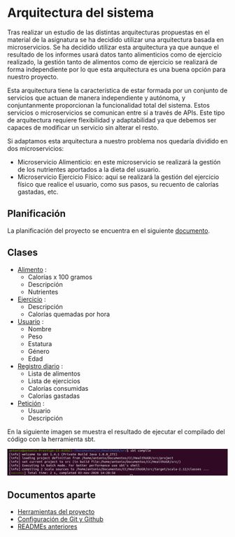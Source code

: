 # Arquitectura del sistema

Tras realizar un estudio de las distintas arquitecturas propuestas en el material de la asignatura se ha decidido utilizar una arquitectura basada en microservicios. Se ha decidido utilizar esta arquitectura ya que aunque el resultado de los informes usará datos tanto alimenticios como de ejercicio realizado, la gestión tanto de alimentos como de ejercicio se realizará de forma independiente por lo que esta arquitectura es una buena opción para nuestro proyecto.

Esta arquitectura tiene la característica de estar formada por un conjunto de servicios que actuan de manera independiente y autónoma, y conjuntanmente proporcionan la funcionalidad total del sistema. Estos servicios o microservicios se comunican entre sí a través de APIs. Este tipo de arquitectura requiere flexibilidad y adaptabilidad ya que debemos ser capaces de modificar un servicio sin alterar el resto.

Si adaptamos esta arquitectura a nuestro problema nos quedaría dividido en dos microservicios:

- Microservicio Alimenticio: en este microservicio se realizará la gestión de los nutrientes aportados a la dieta del usuario.
- Microservicio Ejercicio Físico: aquí se realizará la gestión del ejercicio físico que realice el usuario, como sus pasos, su recuento de calorías gastadas, etc.


## Planificación
  La planificación del proyecto se encuentra en el siguiente [documento](https://github.com/antoniosp7/HealthUGR/blob/master/docs/Planning.md).

## Clases

 - [Alimento](https://github.com/antoniosp7/HealthUGR/blob/master/src/Food.scala) :
    - Calorías x 100 gramos
    - Descripción
    - Nutrientes
 - [Ejercicio](https://github.com/antoniosp7/HealthUGR/blob/master/src/Exercise.scala) :
   - Descripción
   - Calorías quemadas por hora
 - [Usuario](https://github.com/antoniosp7/HealthUGR/blob/master/src/User.scala) :
   - Nombre
   - Peso
   - Estatura
   - Género
   - Edad
  - [Registro diario](https://github.com/antoniosp7/HealthUGR/blob/master/src/Record.scala) :
    - Lista de alimentos
    - Lista de ejercicios
    - Calorías consumidas
    - Calorías gastadas
  - [Petición](https://github.com/antoniosp7/HealthUGR/blob/master/src/Request.scala) :
    - Usuario
    - Descripción


En la siguiente imagen se muestra el resultado de ejecutar el compilado del código con la herramienta sbt.

![](https://raw.githubusercontent.com/antoniosp7/HealthUGR/master/docs/images/SBTCompile.png)

  ## Documentos aparte

  - [Herramientas del proyecto]()
  - [Configuración de Git y Github]()
  - [READMEs anteriores]()
  
